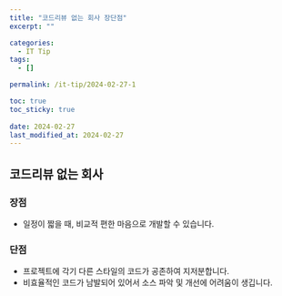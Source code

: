 ```yaml
---
title: "코드리뷰 없는 회사 장단점"
excerpt: ""

categories:
  - IT Tip
tags:
  - []

permalink: /it-tip/2024-02-27-1

toc: true
toc_sticky: true
 
date: 2024-02-27
last_modified_at: 2024-02-27
---
```


## 코드리뷰 없는 회사

### 장점
- 일정이 짧을 때, 비교적 편한 마음으로 개발할 수 있습니다.

### 단점
- 프로젝트에 각기 다른 스타일의 코드가 공존하여 지저분합니다.
- 비효율적인 코드가 남발되어 있어서 소스 파악 및 개선에 어려움이 생깁니다.
